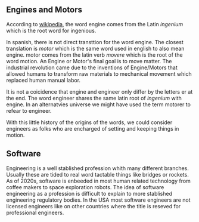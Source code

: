 ## Engines and Motors

According to [wikipedia](https://en.wikipedia.org/wiki/Engine#Terminology), the word engine comes from the Latin  _ingenium_ which is the root word for ingenious.

In spanish, there is not direct transttion for the word engine. The closest translation is _motor_ which is the same word used in english to also mean engine.  motor comes from the latin verb _movere_ which is the root of the word motion. An Engine or Motor's final goal is to move matter. The industrial revolution came due to the inventions of Engine/Motors that allowed humans to transform raw materials to mechanical movement which replaced human manual labor.

It is not a coicidence that engine and engineer only differ by the letters er at the end. The word engineer shares the same latin root of _ingenium_ with engine. In an alternatvies universe we might have used the term motorer to refear to engineer.

With this little history of the origins of the words, we could consider engineers as folks who are encharged of setting and keeping things in motion.  

## Software

Engineering is a well stablished profession whith many different branches. Usually these are tided to real word tactable things like bridges or rockets. As of 2020s, software is enbeeded in most human related technology from coffee makers to space exploration robots. The idea of software engineering as a profession is difficult to explain to more stablished engineering regulatory bodies. In the USA most software engineers are not licensed engineers like on other countries where the title is reseved for professional engineers. 



